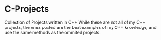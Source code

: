 # C-Projects
Collection of Projects written in C++
While these are not all of my C++ projects, the ones posted are the best examples of my C++ knowledge, and use the same methods as the ommited projects.
